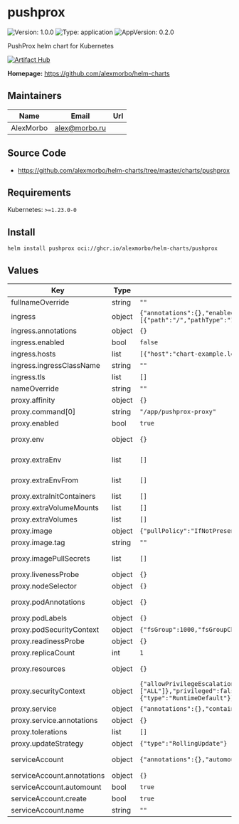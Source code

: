 
# pushprox

![Version: 1.0.0](https://img.shields.io/badge/Version-1.0.0-informational?style=flat-square) ![Type: application](https://img.shields.io/badge/Type-application-informational?style=flat-square) ![AppVersion: 0.2.0](https://img.shields.io/badge/AppVersion-0.2.0-informational?style=flat-square)

PushProx helm chart for Kubernetes

[![Artifact Hub](https://img.shields.io/endpoint?url=https://artifacthub.io/badge/repository/pushprox)](https://artifacthub.io/packages/search?repo=pushprox)

**Homepage:** <https://github.com/alexmorbo/helm-charts>

## Maintainers

| Name | Email | Url |
| ---- | ------ | --- |
| AlexMorbo | <alex@morbo.ru> |  |

## Source Code

* <https://github.com/alexmorbo/helm-charts/tree/master/charts/pushprox>

## Requirements

Kubernetes: `>=1.23.0-0`

## Install
```console
helm install pushprox oci://ghcr.io/alexmorbo/helm-charts/pushprox
```

## Values

| Key | Type | Default | Description |
|-----|------|---------|-------------|
| fullnameOverride | string | `""` | If this is set, release name will be used as the chart name |
| ingress | object | `{"annotations":{},"enabled":false,"hosts":[{"host":"chart-example.local","paths":[{"path":"/","pathType":"ImplementationSpecific"}]}],"ingressClassName":"","tls":[]}` | https://kubernetes.io/docs/concepts/services-networking/ingress |
| ingress.annotations | object | `{}` | Annotations |
| ingress.enabled | bool | `false` | If true, an ingress will be created |
| ingress.hosts | list | `[{"host":"chart-example.local","paths":[{"path":"/","pathType":"ImplementationSpecific"}]}]` | Hosts |
| ingress.ingressClassName | string | `""` | Ingress class |
| ingress.tls | list | `[]` | TLS |
| nameOverride | string | `""` |  |
| proxy.affinity | object | `{}` | https://kubernetes.io/docs/concepts/scheduling-eviction/assign-pod-node |
| proxy.command[0] | string | `"/app/pushprox-proxy"` |  |
| proxy.enabled | bool | `true` |  |
| proxy.env | object | `{}` | https://kubernetes.io/docs/tasks/inject-data-application/define-environment-variable-container |
| proxy.extraEnv | list | `[]` | https://kubernetes.io/docs/tasks/inject-data-application/define-environment-variable-container |
| proxy.extraEnvFrom | list | `[]` | https://kubernetes.io/docs/tasks/inject-data-application/define-environment-variable-container |
| proxy.extraInitContainers | list | `[]` | https://kubernetes.io/docs/concepts/workloads/pods/init-containers |
| proxy.extraVolumeMounts | list | `[]` | https://kubernetes.io/docs/concepts/storage/volumes |
| proxy.extraVolumes | list | `[]` | https://kubernetes.io/docs/concepts/storage/volumes |
| proxy.image | object | `{"pullPolicy":"IfNotPresent","registry":"docker.io","repository":"prometheuscommunity/pushprox","sha":"","tag":""}` | Image |
| proxy.image.tag | string | `""` | Overrides the image tag whose default is the chart appVersion. |
| proxy.imagePullSecrets | list | `[]` | https://kubernetes.io/docs/concepts/containers/images/#specifying-imagepullsecrets-on-a-pod |
| proxy.livenessProbe | object | `{}` | https://kubernetes.io/docs/concepts/workloads/pods/pod-lifecycle |
| proxy.nodeSelector | object | `{}` | https://kubernetes.io/docs/concepts/scheduling-eviction/assign-pod-node |
| proxy.podAnnotations | object | `{}` | https://kubernetes.io/docs/concepts/overview/working-with-objects/annotations |
| proxy.podLabels | object | `{}` | https://kubernetes.io/docs/concepts/overview/working-with-objects/labels |
| proxy.podSecurityContext | object | `{"fsGroup":1000,"fsGroupChangePolicy":"OnRootMismatch"}` | https://kubernetes.io/docs/tasks/configure-pod-container/security-context/ |
| proxy.readinessProbe | object | `{}` | https://kubernetes.io/docs/concepts/workloads/pods/pod-lifecycle |
| proxy.replicaCount | int | `1` | https://kubernetes.io/docs/concepts/workloads/controllers/replicationcontroller/ |
| proxy.resources | object | `{}` | https://kubernetes.io/docs/concepts/configuration/manage-resources-containers |
| proxy.securityContext | object | `{"allowPrivilegeEscalation":false,"capabilities":{"drop":["ALL"]},"privileged":false,"readOnlyRootFilesystem":false,"runAsGroup":1000,"runAsNonRoot":true,"runAsUser":1000,"seccompProfile":{"type":"RuntimeDefault"}}` | https://kubernetes.io/docs/tasks/configure-pod-container/security-context/ |
| proxy.service | object | `{"annotations":{},"containerPort":8080,"port":8080,"type":"ClusterIP"}` | https://kubernetes.io/docs/concepts/services-networking/service |
| proxy.service.annotations | object | `{}` | Annotations |
| proxy.tolerations | list | `[]` | https://kubernetes.io/docs/concepts/scheduling-eviction/taint-and-toleration |
| proxy.updateStrategy | object | `{"type":"RollingUpdate"}` | Deployment strategy |
| serviceAccount | object | `{"annotations":{},"automount":true,"create":true,"name":""}` | https://kubernetes.io/docs/tasks/configure-pod-container/configure-service-account |
| serviceAccount.annotations | object | `{}` | Annotations to add to the service account |
| serviceAccount.automount | bool | `true` | Automatically mount a ServiceAccount's API credentials? |
| serviceAccount.create | bool | `true` | Specifies whether a service account should be created |
| serviceAccount.name | string | `""` | If not set and create is true, a name is generated using the fullname template |
